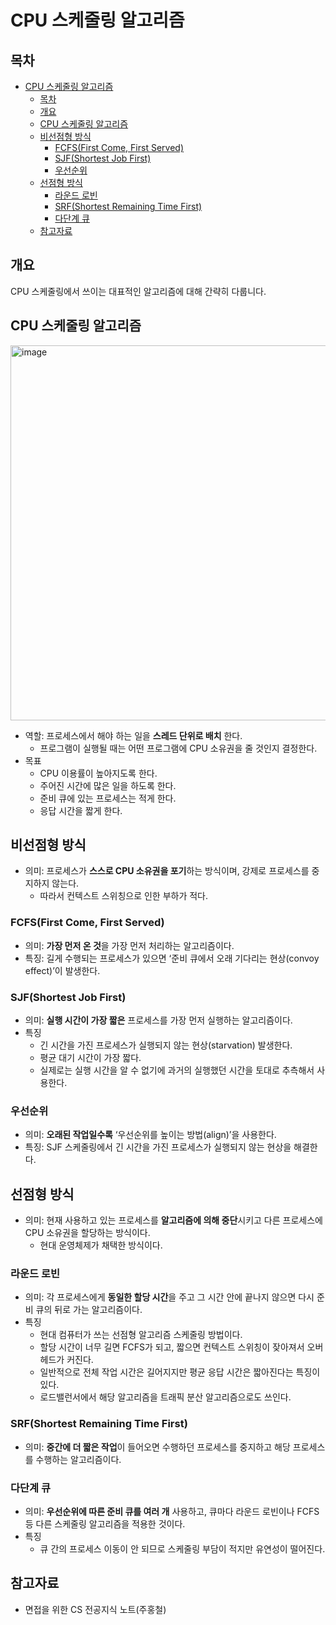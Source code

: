 # CPU 스케줄링 알고리즘

## 목차

<!-- TOC -->

- [CPU 스케줄링 알고리즘](#cpu-스케줄링-알고리즘)
  - [목차](#목차)
  - [개요](#개요)
  - [CPU 스케줄링 알고리즘](#cpu-스케줄링-알고리즘-1)
  - [비선점형 방식](#비선점형-방식)
    - [FCFS(First Come, First Served)](#fcfsfirst-come-first-served)
    - [SJF(Shortest Job First)](#sjfshortest-job-first)
    - [우선순위](#우선순위)
  - [선점형 방식](#선점형-방식)
    - [라운드 로빈](#라운드-로빈)
    - [SRF(Shortest Remaining Time First)](#srfshortest-remaining-time-first)
    - [다단계 큐](#다단계-큐)
  - [참고자료](#참고자료)

<!-- /TOC -->

## 개요

CPU 스케줄링에서 쓰이는 대표적인 알고리즘에 대해 간략히 다룹니다.

## CPU 스케줄링 알고리즘

<img width="600" alt="image" src="https://github.com/BCS-study/basic-computer-science/assets/123712285/68c398b0-2680-43c2-baea-6bab2ec4742d">

- 역할: 프로세스에서 해야 하는 일을 **스레드 단위로 배치** 한다.
    - 프로그램이 실행될 때는 어떤 프로그램에 CPU 소유권을 줄 것인지 결정한다.
- 목표
    - CPU 이용률이 높아지도록 한다.
    - 주어진 시간에 많은 일을 하도록 한다.
    - 준비 큐에 있는 프로세스는 적게 한다.
    - 응답 시간을 짧게 한다.

## 비선점형 방식

- 의미: 프로세스가 **스스로 CPU 소유권을 포기**하는 방식이며, 강제로 프로세스를 중지하지 않는다.
    - 따라서 컨텍스트 스위칭으로 인한 부하가 적다.

### FCFS(First Come, First Served)

- 의미: **가장 먼저 온 것**을 가장 먼저 처리하는 알고리즘이다.
- 특징: 길게 수행되는 프로세스가 있으면 ‘준비 큐에서 오래 기다리는 현상(convoy effect)’이 발생한다.

### SJF(Shortest Job First)

- 의미: **실행 시간이 가장 짧은** 프로세스를 가장 먼저 실행하는 알고리즘이다.
- 특징
    - 긴 시간을 가진 프로세스가 실행되지 않는 현상(starvation) 발생한다.
    - 평균 대기 시간이 가장 짧다.
    - 실제로는 실행 시간을 알 수 없기에 과거의 실행했던 시간을 토대로 추측해서 사용한다.

### 우선순위

- 의미: **오래된 작업일수록** ‘우선순위를 높이는 방법(align)’을 사용한다.
- 특징: SJF 스케줄링에서 긴 시간을 가진 프로세스가 실행되지 않는 현상을 해결한다.

## 선점형 방식

- 의미: 현재 사용하고 있는 프로세스를 **알고리즘에 의해 중단**시키고 다른 프로세스에 CPU 소유권을 할당하는 방식이다.
    - 현대 운영체제가 채택한 방식이다.

### 라운드 로빈

- 의미: 각 프로세스에게 **동일한 할당 시간**을 주고 그 시간 안에 끝나지 않으면 다시 준비 큐의 뒤로 가는 알고리즘이다.
- 특징
    - 현대 컴퓨터가 쓰는 선점형 알고리즘 스케줄링 방법이다.
    - 할당 시간이 너무 길면 FCFS가 되고, 짧으면 컨텍스트 스위칭이 잦아져서 오버헤드가 커진다.
    - 일반적으로 전체 작업 시간은 길어지지만 평균 응답 시간은 짧아진다는 특징이 있다.
    - 로드밸런서에서 해당 알고리즘을 트래픽 분산 알고리즘으로도 쓰인다.

### SRF(Shortest Remaining Time First)

- 의미: **중간에 더 짧은 작업**이 들어오면 수행하던 프로세스를 중지하고 해당 프로세스를 수행하는 알고리즘이다.

### 다단계 큐

- 의미: **우선순위에 따른 준비 큐를 여러 개** 사용하고, 큐마다 라운드 로빈이나 FCFS 등 다른 스케줄링 알고리즘을 적용한 것이다.
- 특징
    - 큐 간의 프로세스 이동이 안 되므로 스케줄링 부담이 적지만 유연성이 떨어진다.

## 참고자료
- 면접을 위한 CS 전공지식 노트(주홍철)
